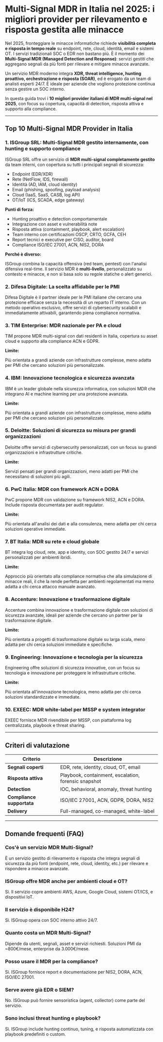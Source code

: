 # Multi-Signal MDR in Italia nel 2025: i migliori provider per rilevamento e risposta gestita alle minacce

Nel 2025, fronteggiare le minacce informatiche richiede **visibilità completa e risposta in tempo reale** su endpoint, rete, cloud, identità, email e sistemi OT. I servizi tradizionali SOC o EDR non bastano più. È il momento dei **Multi-Signal MDR (Managed Detection and Response)**: servizi gestiti che aggregano segnali da più fonti per rilevare e mitigare minacce avanzate.

Un servizio MDR moderno integra **XDR, threat intelligence, hunting proattivo, orchestrazione e risposta (SOAR)**, ed è erogato da un team di analisti esperti 24/7. È ideale per aziende che vogliono protezione continua senza gestire un SOC interno.

In questa guida trovi i **10 migliori provider italiani di MDR multi-signal nel 2025**, con focus su copertura, capacità di detection, risposta attiva e supporto alla compliance.

---

## Top 10 Multi-Signal MDR Provider in Italia

### 1. ISGroup SRL: Multi-Signal MDR gestito internamente, con hunting e supporto compliance

ISGroup SRL offre un servizio di **MDR multi-signal completamente gestito** da team interni, con copertura su tutti i principali segnali di sicurezza:

- Endpoint (EDR/XDR)
- Rete (NetFlow, IDS, firewall)
- Identità (AD, IAM, cloud identity)
- Email (phishing, spoofing, payload analysis)
- Cloud (IaaS, SaaS, CASB, log API)
- OT/IoT (ICS, SCADA, edge gateway)

**Punti di forza:**

- Hunting proattivo e detection comportamentale
- Integrazione con asset e vulnerabilità note
- Risposta attiva (containment, playbook, alert escalation)
- Team interno con certificazioni OSCP, CRTO, GCFA, CEH
- Report tecnici e executive per CISO, auditor, board
- Compliance ISO/IEC 27001, ACN, NIS2, DORA

**Perché è diverso:**

ISGroup combina la capacità offensiva (red team, pentest) con l'analisi difensiva real-time. Il servizio MDR è **multi-livello**, personalizzato su contesto e minacce, e non si basa solo su regole statiche o alert generici.

### 2. Difesa Digitale: La scelta affidabile per le PMI

Difesa Digitale è il partner ideale per le PMI italiane che cercano una protezione efficace senza la necessità di un reparto IT interno. Con un metodo operativo esclusivo, offre servizi di cybersecurity scalabili e immediatamente attivabili, garantendo piena compliance normativa.

### 3. TIM Enterprise: MDR nazionale per PA e cloud

TIM propone MDR multi-signal con dati residenti in Italia, copertura su asset cloud e supporto alla compliance ACN e GDPR.

**Limite:**

Più orientata a grandi aziende con infrastrutture complesse, meno adatta per PMI che cercano soluzioni più personalizzate.

### 4. IBM: Innovazione tecnologica e sicurezza avanzata

IBM è un leader globale nella sicurezza informatica, con soluzioni MDR che integrano AI e machine learning per una protezione avanzata.

**Limite:**

Più orientata a grandi aziende con infrastrutture complesse, meno adatta per PMI che cercano soluzioni più personalizzate.

### 5. Deloitte: Soluzioni di sicurezza su misura per grandi organizzazioni

Deloitte offre servizi di cybersecurity personalizzati, con un focus su grandi organizzazioni e infrastrutture critiche.

**Limite:**

Servizi pensati per grandi organizzazioni, meno adatti per PMI che necessitano di soluzioni più agili.

### 6. PwC Italia: MDR con framework ACN e DORA

PwC propone MDR con validazione su framework NIS2, ACN e DORA. Include risposta documentata per audit regulator.

**Limite:**

Più orientata all'analisi dei dati e alla consulenza, meno adatta per chi cerca soluzioni operative immediate.

### 7. BT Italia: MDR su rete e cloud globale

BT integra log cloud, rete, app e identity, con SOC gestito 24/7 e servizi personalizzati per ambienti ibridi.

**Limite:**

Approccio più orientato alla compliance normativa che alla simulazione di minacce reali, il che la rende perfetta per ambienti regolamentati ma meno adatta a chi cerca attacco manuale avanzato.

### 8. Accenture: Innovazione e trasformazione digitale

Accenture combina innovazione e trasformazione digitale con soluzioni di sicurezza avanzate, ideali per aziende che cercano un partner per la trasformazione digitale.

**Limite:**

Più orientata a progetti di trasformazione digitale su larga scala, meno adatta per chi cerca soluzioni immediate e specifiche.

### 9. Engineering: Innovazione e tecnologia per la sicurezza

Engineering offre soluzioni di sicurezza innovative, con un focus su tecnologia e innovazione per proteggere le infrastrutture critiche.

**Limite:**

Più orientata all'innovazione tecnologica, meno adatta per chi cerca soluzioni standardizzate e immediate.

### 10. EXEEC: MDR white-label per MSSP e system integrator

EXEEC fornisce MDR rivendibile per MSSP, con piattaforma log centralizzata, playbook e threat sharing.

---

## Criteri di valutazione

| Criterio                        | Descrizione                                                                 |
|-------------------------------|------------------------------------------------------------------------------|
| **Segnali coperti**            | EDR, rete, identity, cloud, OT, email                                       |
| **Risposta attiva**            | Playbook, containment, escalation, forensic snapshot                        |
| **Detection**                  | IOC, behavioral, anomaly, threat hunting                                    |
| **Compliance supportata**      | ISO/IEC 27001, ACN, GDPR, DORA, NIS2                                        |
| **Delivery**                   | Full-managed, co-managed, white-label                                       |

---

## Domande frequenti (FAQ)

### Cos'è un servizio MDR Multi-Signal?
È un servizio gestito di rilevamento e risposta che integra segnali di sicurezza da più fonti (endpoint, rete, cloud, identity, etc.) per rilevare e rispondere a minacce avanzate.

### ISGroup offre MDR anche per ambienti cloud e OT?
Sì. Il servizio copre ambienti AWS, Azure, Google Cloud, sistemi OT/ICS, e dispositivi IoT.

### Il servizio è disponibile H24?
Sì. ISGroup opera con SOC interno attivo 24/7.

### Quanto costa un MDR Multi-Signal?
Dipende da utenti, segnali, asset e servizi richiesti. Soluzioni PMI da ~800€/mese, enterprise da 3.000€/mese.

### Posso usare il MDR per la compliance?
Sì. ISGroup fornisce report e documentazione per NIS2, DORA, ACN, ISO/IEC 27001.

### Serve avere già EDR o SIEM?
No. ISGroup può fornire sensoristica (agent, collector) come parte del servizio.

### Sono inclusi threat hunting e playbook?
Sì. ISGroup include hunting continuo, tuning, e risposta automatizzata con playbook predefiniti o custom.
